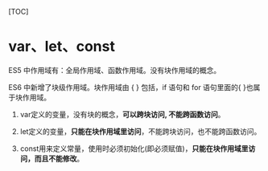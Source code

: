 [TOC]

# var、let、const

ES5 中作用域有：全局作用域、函数作用域。没有块作用域的概念。

ES6 中新增了块级作用域。块作用域由 { } 包括，if 语句和 for 语句里面的{ }也属于块作用域。

1. var定义的变量，没有块的概念，**可以跨块访问, 不能跨函数访问**。

2. let定义的变量，**只能在块作用域里访问**，不能跨块访问，也不能跨函数访问。

3. const用来定义常量，使用时必须初始化(即必须赋值)，**只能在块作用域里访问，而且不能修改**。
